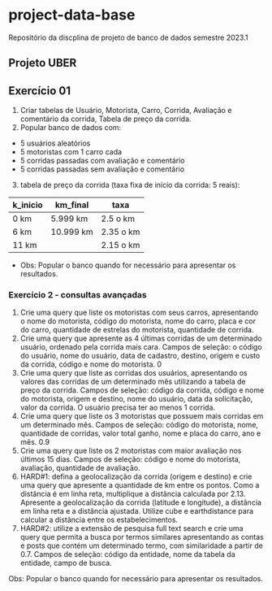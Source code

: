# project-data-base
Repositório da discplina de projeto de banco de dados semestre 2023.1
## Projeto UBER

## Exercício 01

1. Criar tabelas de Usuário, Motorista, Carro, Corrida, Avaliação e comentário da corrida, Tabela de preço da corrida.
2. Popular banco de dados com:
  * 5 usuários aleatórios
  * 5 motoristas com 1 carro cada
  * 5 corridas passadas com avaliação e comentário
  * 5 corridas passadas sem avaliação e comentário
3. tabela de preço da corrida (taxa fixa de início da corrida: 5 reais):

k_inicio|km_final   |taxa
--------|-----------|------
0  km   |5.999 km   |2.5 o km
6  km   |10.999 km  |2.35 o km
11 km   |           | 2.15 o km

* Obs: Popular o banco quando for necessário para apresentar os resultados.

### Exercício 2 - consultas avançadas

1. Crie uma query que liste os motoristas com seus carros, apresentando o nome do motorista, código do motorista, nome do carro, placa e cor do carro, quantidade de estrelas do motorista, quantidade de corrida. 
2. Crie uma query que apresente as 4 últimas corridas de um determinado usuário, ordenado pela corrida mais cara. Campos de seleção: o código do usuário, nome do usuário, data de cadastro, destino, origem e custo da corrida, código e nome do motorista. 0
3. Crie uma query que liste as corridas dos usuários, apresentando os valores das corridas de um determinado mês utilizando a tabela de preço da corrida. Campos de seleção: código da corrida, código e nome do motorista, origem e destino, nome do usuário, data da solicitação, valor da corrida. O usuário precisa ter ao menos 1 corrida.
4. Crie uma query que liste os 3 motoristas que possuem mais corridas em um determinado mês. Campos de seleção: código do motorista, nome, quantidade de corridas, valor total ganho, nome e placa do carro, ano e mês. 0.9
5. Crie uma query que liste os 2 motoristas com maior avaliação nos últimos 15 dias. Campos de seleção: código e nome do motorista, avaliação, quantidade de avaliação. 
6. HARD#1: defina a geolocalização da corrida (origem e destino) e crie uma query que apresente a quantidade de km entre os pontos. Como a distância é em linha reta, multiplique a distância calculada por 2.13. Apresente a geolocalização da corrida (latitude e longitude), a distância em linha reta e a distância ajustada. Utilize cube e earthdistance para calcular a distância entre os estabelecimentos.
7. HARD#2: utilize a extensão de pesquisa full text search e crie uma query que permita a busca por termos similares apresentando as contas e posts que contém um determinado termo, com similaridade a partir de 0.7. Campos de seleção: código da entidade, nome da tabela da entidade, campo de busca.

Obs: Popular o banco quando for necessário para apresentar os resultados.
